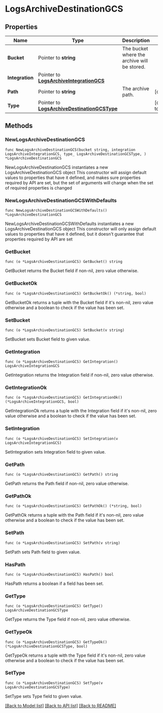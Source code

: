 # LogsArchiveDestinationGCS

## Properties

Name | Type | Description | Notes
------------ | ------------- | ------------- | -------------
**Bucket** | Pointer to **string** | The bucket where the archive will be stored. | 
**Integration** | Pointer to [**LogsArchiveIntegrationGCS**](LogsArchiveIntegrationGCS.md) |  | 
**Path** | Pointer to **string** | The archive path. | [optional] 
**Type** | Pointer to [**LogsArchiveDestinationGCSType**](LogsArchiveDestinationGCSType.md) |  | [default to "gcs"]

## Methods

### NewLogsArchiveDestinationGCS

`func NewLogsArchiveDestinationGCS(bucket string, integration LogsArchiveIntegrationGCS, type_ LogsArchiveDestinationGCSType, ) *LogsArchiveDestinationGCS`

NewLogsArchiveDestinationGCS instantiates a new LogsArchiveDestinationGCS object
This constructor will assign default values to properties that have it defined,
and makes sure properties required by API are set, but the set of arguments
will change when the set of required properties is changed

### NewLogsArchiveDestinationGCSWithDefaults

`func NewLogsArchiveDestinationGCSWithDefaults() *LogsArchiveDestinationGCS`

NewLogsArchiveDestinationGCSWithDefaults instantiates a new LogsArchiveDestinationGCS object
This constructor will only assign default values to properties that have it defined,
but it doesn't guarantee that properties required by API are set

### GetBucket

`func (o *LogsArchiveDestinationGCS) GetBucket() string`

GetBucket returns the Bucket field if non-nil, zero value otherwise.

### GetBucketOk

`func (o *LogsArchiveDestinationGCS) GetBucketOk() (*string, bool)`

GetBucketOk returns a tuple with the Bucket field if it's non-nil, zero value otherwise
and a boolean to check if the value has been set.

### SetBucket

`func (o *LogsArchiveDestinationGCS) SetBucket(v string)`

SetBucket sets Bucket field to given value.


### GetIntegration

`func (o *LogsArchiveDestinationGCS) GetIntegration() LogsArchiveIntegrationGCS`

GetIntegration returns the Integration field if non-nil, zero value otherwise.

### GetIntegrationOk

`func (o *LogsArchiveDestinationGCS) GetIntegrationOk() (*LogsArchiveIntegrationGCS, bool)`

GetIntegrationOk returns a tuple with the Integration field if it's non-nil, zero value otherwise
and a boolean to check if the value has been set.

### SetIntegration

`func (o *LogsArchiveDestinationGCS) SetIntegration(v LogsArchiveIntegrationGCS)`

SetIntegration sets Integration field to given value.


### GetPath

`func (o *LogsArchiveDestinationGCS) GetPath() string`

GetPath returns the Path field if non-nil, zero value otherwise.

### GetPathOk

`func (o *LogsArchiveDestinationGCS) GetPathOk() (*string, bool)`

GetPathOk returns a tuple with the Path field if it's non-nil, zero value otherwise
and a boolean to check if the value has been set.

### SetPath

`func (o *LogsArchiveDestinationGCS) SetPath(v string)`

SetPath sets Path field to given value.

### HasPath

`func (o *LogsArchiveDestinationGCS) HasPath() bool`

HasPath returns a boolean if a field has been set.

### GetType

`func (o *LogsArchiveDestinationGCS) GetType() LogsArchiveDestinationGCSType`

GetType returns the Type field if non-nil, zero value otherwise.

### GetTypeOk

`func (o *LogsArchiveDestinationGCS) GetTypeOk() (*LogsArchiveDestinationGCSType, bool)`

GetTypeOk returns a tuple with the Type field if it's non-nil, zero value otherwise
and a boolean to check if the value has been set.

### SetType

`func (o *LogsArchiveDestinationGCS) SetType(v LogsArchiveDestinationGCSType)`

SetType sets Type field to given value.



[[Back to Model list]](../README.md#documentation-for-models) [[Back to API list]](../README.md#documentation-for-api-endpoints) [[Back to README]](../README.md)


